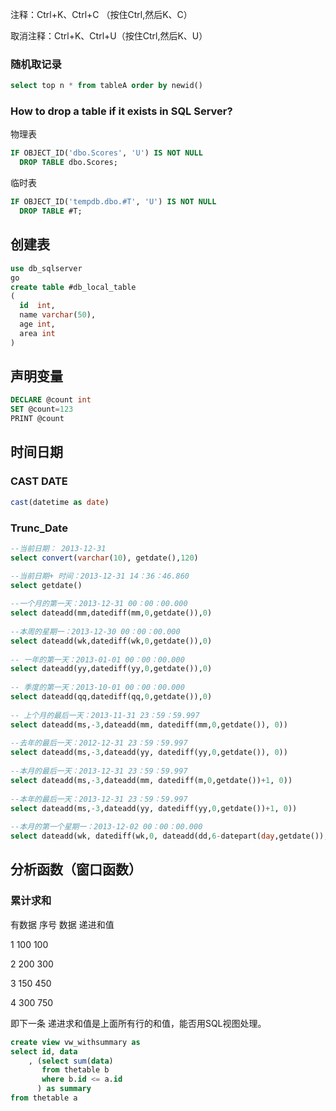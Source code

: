 

注释：Ctrl+K、Ctrl+C （按住Ctrl,然后K、C）

取消注释：Ctrl+K、Ctrl+U（按住Ctrl,然后K、U）

### 随机取记录
```sql
select top n * from tableA order by newid()
```

### How to drop a table if it exists in SQL Server?

物理表
```sql
IF OBJECT_ID('dbo.Scores', 'U') IS NOT NULL 
  DROP TABLE dbo.Scores; 
```

临时表
```sql
IF OBJECT_ID('tempdb.dbo.#T', 'U') IS NOT NULL
  DROP TABLE #T; 
```

## 创建表

```sql
use db_sqlserver  
go  
create table #db_local_table  
(  
  id  int,  
  name varchar(50),  
  age int,  
  area int  
)  
```


## 声明变量

```sql
DECLARE @count int
SET @count=123
PRINT @count
```

## 时间日期

### CAST DATE
```sql
cast(datetime as date)
```

### Trunc_Date
```sql
--当前日期： 2013-12-31 
select convert(varchar(10), getdate(),120) 

--当前日期+ 时间：2013-12-31 14：36：46.860
select getdate()  
  
--一个月的第一天：2013-12-31 00：00：00.000  
select dateadd(mm,datediff(mm,0,getdate()),0)  
  
--本周的星期一：2013-12-30 00：00：00.000 
select dateadd(wk,datediff(wk,0,getdate()),0)  
  
-- 一年的第一天：2013-01-01 00：00：00.000 
select dateadd(yy,datediff(yy,0,getdate()),0)  
  
-- 季度的第一天：2013-10-01 00：00：00.000   
select dateadd(qq,datediff(qq,0,getdate()),0)  
  
-- 上个月的最后一天：2013-11-31 23：59：59.997 
select dateadd(ms,-3,dateadd(mm, datediff(mm,0,getdate()), 0))  
  
--去年的最后一天：2012-12-31 23：59：59.997  
select dateadd(ms,-3,dateadd(yy, datediff(yy,0,getdate()), 0))  
   
--本月的最后一天：2013-12-31 23：59：59.997   
select dateadd(ms,-3,dateadd(mm, datediff(m,0,getdate())+1, 0))  
  
--本年的最后一天：2013-12-31 23：59：59.997   
select dateadd(ms,-3,dateadd(yy, datediff(yy,0,getdate())+1, 0))  
   
--本月的第一个星期一：2013-12-02 00：00：00.000   
select dateadd(wk, datediff(wk,0, dateadd(dd,6-datepart(day,getdate()),getdate())), 0) 
```

## 分析函数（窗口函数）

### 累计求和

有数据
序号 数据 递进和值

1 100 100

2 200 300

3 150 450

4 300 750


即下一条 递进求和值是上面所有行的和值，能否用SQL视图处理。
```sql
create view vw_withsummary as
select id, data
    , (select sum(data) 
       from thetable b
       where b.id <= a.id
      ) as summary
from thetable a
```
